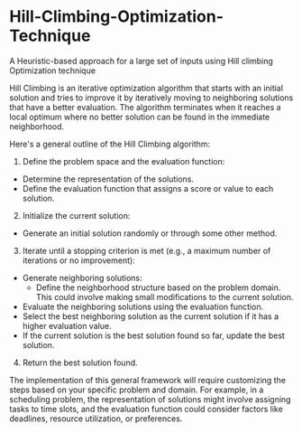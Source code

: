 # Hill-Climbing-Optimization-Technique
A Heuristic-based approach for a large set of inputs using Hill climbing Optimization technique

Hill Climbing is an iterative optimization algorithm that starts with an initial solution and tries to improve it by iteratively moving to neighboring solutions that have a better evaluation. The algorithm terminates when it reaches a local optimum where no better solution can be found in the immediate neighborhood.

Here's a general outline of the Hill Climbing algorithm:

1. Define the problem space and the evaluation function:

- Determine the representation of the solutions.
- Define the evaluation function that assigns a score or value to each solution.

2. Initialize the current solution:

- Generate an initial solution randomly or through some other method.

3. Iterate until a stopping criterion is met (e.g., a maximum number of iterations or no improvement):

- Generate neighboring solutions:
     - Define the neighborhood structure based on the problem domain. This could involve making small modifications to the current solution.
- Evaluate the neighboring solutions using the evaluation function.
- Select the best neighboring solution as the current solution if it has a higher evaluation value.
- If the current solution is the best solution found so far, update the best solution.

4. Return the best solution found.

The implementation of this general framework will require customizing the steps based on your specific problem and domain. For example, in a scheduling problem, the representation of solutions might involve assigning tasks to time slots, and the evaluation function could consider factors like deadlines, resource utilization, or preferences.
